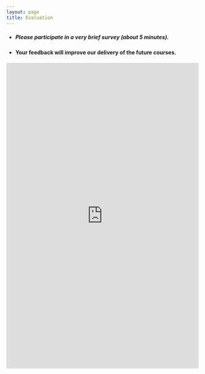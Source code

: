 ```yaml
---
layout: page
title: Evaluation 
--- 
```



<html>
<body>

  <ul>
    <li> <h5> Please participate in a very brief survey (about 5 minutes). </h5> </li>
    <li> <h4> Your feedback will improve our delivery of the future courses. </h4> </li>
    </ul>

  </body>
</html>

<iframe src="https://docs.google.com/forms/d/e/1FAIpQLSfhyPVhyVpE2LbvOGrK9fcpd0-hTwQI_PMyWqcrtJVmRM6tag/viewform?usp=share_link" width="100%" height="800" frameborder="0" marginheight="0" marginwidth="0">Loading… </iframe>
